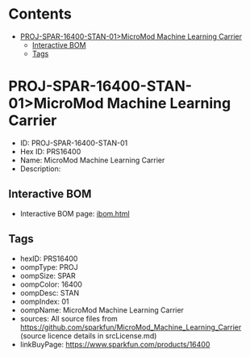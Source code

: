 



Contents
========

* [PROJ-SPAR-16400-STAN-01>MicroMod Machine Learning Carrier](#proj-spar-16400-stan-01micromod-machine-learning-carrier)
	* [Interactive BOM](#interactive-bom)
	* [Tags](#tags)

# PROJ-SPAR-16400-STAN-01>MicroMod Machine Learning Carrier

- ID: PROJ-SPAR-16400-STAN-01
- Hex ID: PRS16400
- Name: MicroMod Machine Learning Carrier
- Description: 

## Interactive BOM

- Interactive BOM page: [ibom.html](kicad/bom/ibom.html)

## Tags

- hexID: PRS16400
- oompType: PROJ
- oompSize: SPAR
- oompColor: 16400
- oompDesc: STAN
- oompIndex: 01
- oompName: MicroMod Machine Learning Carrier
- sources: All source files from https://github.com/sparkfun/MicroMod_Machine_Learning_Carrier (source licence details in srcLicense.md)
- linkBuyPage: https://www.sparkfun.com/products/16400
